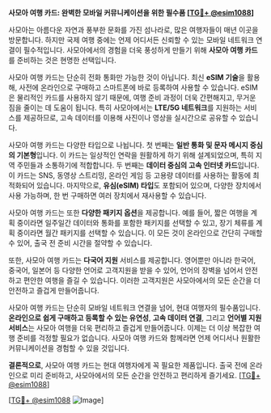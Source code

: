 **사모아 여행 카드: 완벽한 모바일 커뮤니케이션을 위한 필수품 [[TG💪+ @esim1088](https://t.me/s/esim1088)]**

사모아는 아름다운 자연과 풍부한 문화를 가진 섬나라로, 많은 여행자들이 매년 이곳을 방문합니다. 하지만 국제 여행 중에는 언제 어디서든 신뢰할 수 있는 모바일 네트워크 연결이 필수적입니다. 사모아에서의 경험을 더욱 풍성하게 만들기 위해 **사모아 여행 카드**를 준비하는 것은 현명한 선택입니다.

사모아 여행 카드는 단순히 전화 통화만 가능한 것이 아닙니다. 최신 **eSIM 기술**을 활용해, 사전에 온라인으로 구매하고 스마트폰에 바로 등록하여 사용할 수 있습니다. eSIM은 물리적인 카드를 사용하지 않기 때문에, 여행 준비 과정이 더욱 간편해지고, 무거운 짐을 줄이는 데 도움이 됩니다. 특히 사모아에서는 **LTE/5G 네트워크**를 지원하는 서비스를 제공하므로, 고속 데이터를 이용해 사진이나 영상을 실시간으로 공유할 수 있습니다.

사모아 여행 카드는 다양한 타입으로 나뉩니다. 첫 번째는 **일반 통화 및 문자 메시지 중심의 기본형**입니다. 이 카드는 일상적인 연락을 원활하게 하기 위해 설계되었으며, 특히 지역 주민들과 소통하기에 적합합니다. 두 번째는 **데이터 중심의 고속 인터넷 카드**입니다. 이 카드는 SNS, 동영상 스트리밍, 온라인 게임 등 고용량 데이터를 사용하는 활동에 최적화되어 있습니다. 마지막으로, **유심(eSIM) 타입**도 포함되어 있으며, 다양한 장치에서 사용 가능하며, 한 번 구매하면 여러 장치에서 재사용할 수 있습니다.

사모아 여행 카드는 또한 **다양한 패키지 옵션**을 제공합니다. 예를 들어, 짧은 여행을 계획 중이라면 일주일간 데이터와 통화를 포함한 패키지를 선택할 수 있고, 장기 체류를 계획 중이라면 월간 패키지를 선택할 수 있습니다. 이 모든 것이 온라인으로 간단히 구매할 수 있어, 출국 전 준비 시간을 절약할 수 있습니다.

또한, 사모아 여행 카드는 **다국어 지원** 서비스를 제공합니다. 영어뿐만 아니라 한국어, 중국어, 일본어 등 다양한 언어로 고객지원을 받을 수 있어, 언어의 장벽을 넘어서 안전하고 편안한 여행을 즐길 수 있습니다. 이러한 고객지원은 사모아에서의 모든 순간을 더 안전하고 즐겁게 만들어줍니다.

사모아 여행 카드는 단순히 모바일 네트워크 연결을 넘어, 현대 여행자의 필수품입니다. **온라인으로 쉽게 구매하고 등록할 수 있는 유연성**, **고속 데이터 연결**, 그리고 **언어별 지원 서비스**는 사모아 여행을 더욱 편리하고 즐겁게 만들어줍니다. 이제는 더 이상 복잡한 여행 준비를 걱정할 필요가 없습니다. 사모아 여행 카드와 함께라면 언제 어디서나 원활한 커뮤니케이션을 경험할 수 있을 것입니다.

**결론적으로**, 사모아 여행 카드는 현대 여행자에게 꼭 필요한 제품입니다. 출국 전에 온라인으로 미리 준비하고, 사모아에서의 모든 순간을 안전하고 편리하게 즐기세요. [[TG💪+ @esim1088](https://t.me/s/esim1088)]

[[TG💪+ @esim1088](https://t.me/s/esim1088) ![Image](https://i.postimg.cc/Y0z9fWf4/image.png)]